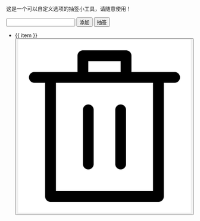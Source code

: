 这是一个可以自定义选项的抽签小工具，请随意使用！

<div id="app">
    <div class="draw-input-group">
        <input class="draw-input-item" v-model="inputValue" type="text"/>
        <button class="draw-button" @click="addItem">添加</button>
        <button class="draw-button" @click="draw">抽签</button>
    </div>
    <ul>
        <li v-for="(item, index) in items">
            <span :class="index === drawnIndex ? 'draw-items draw-drawn' : 'draw-items'">
                {{ item }}
            </span>
             <button class="draw-delete-button" @click="deleteItem(index)"><img src='../../assets/images/delete.svg' alt='delete'></button>
        </li>
        <li hidden>
            <span class="draw-items draw-drawn" hidden>

            </span>
        </li>
    </ul>
</div>

<script>
    const {createApp} = Vue

    createApp({
        data() {
            return {
                inputValue: '',
                items: [],
                drawnIndex: -1,
                isDrawing: false
            }
        },
        methods: {
            addItem() {
                if (!this.isDrawing && this.inputValue !== '') {
                    this.items.push(this.inputValue)
                }
            },
            deleteItem(index) {
                this.items.splice(index, 1)
            },
            draw() {
                if (this.items.length < 1) {
                    alert('请添加抽签选项！')
                    return
                }
                this.isDrawing = true
                let randomIndex = Math.floor(Math.random() * this.items.length) * 3 + 1
                const interval = Math.min(2000 / this.items.length, 200)
                const fn = () => {
                    if (randomIndex > 0) {
                        this.drawnIndex = (this.drawnIndex + 1) % this.items.length
                        randomIndex--
                        setTimeout(fn, interval)
                    } else {
                        setTimeout(() => {
                            alert('抽中了：' + this.items[this.drawnIndex])
                            this.isDrawing = false
                        }, interval)
                    }
                }
                fn()
            }
        }
    }).mount('#app')
</script>
